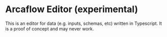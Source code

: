 # Arcaflow Editor (experimental)

This is an editor for data (e.g. inputs, schemas, etc) written in Typescript. It is a proof of concept and may never work.